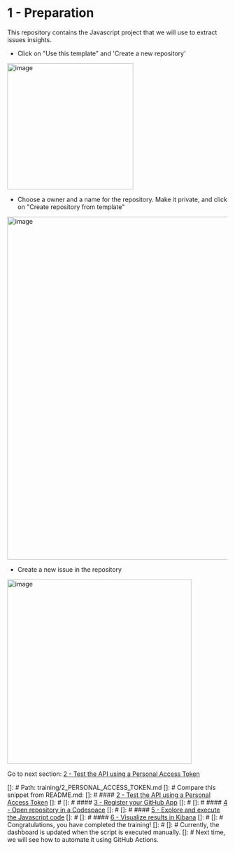 # 1 - Preparation

This repository contains the Javascript project that we will use to extract issues insights.

* Click on "Use this template" and 'Create a new repository'

<img width="288" alt="image" src="https://user-images.githubusercontent.com/7711190/223540978-da955a31-e6fb-4ba6-b664-81163a02824f.png">

* Choose a owner and a name for the repository. Make it private, and click on "Create repository from template"

<img width="782" alt="image" src="https://user-images.githubusercontent.com/7711190/223541405-51901e8b-0961-4d52-84c5-acf34dd2600c.png">

* Create a new issue in the repository

<img width="421" alt="image" src="https://user-images.githubusercontent.com/7711190/223683488-eedf9783-666f-49d8-b9d5-45135e5036aa.png">

Go to next section: [2 - Test the API using a Personal Access Token](training/2_PERSONAL_ACCESS_TOKEN.md)

[]: # Path: training/2_PERSONAL_ACCESS_TOKEN.md
[]: # Compare this snippet from README.md:
[]: # #### [2 - Test the API using a Personal Access Token](training/2_PERSONAL_ACCESS_TOKEN.md)
[]: # 
[]: # #### [3 - Register your GitHub App](training/3_GITHUB_APP.md)
[]: # 
[]: # #### [4 - Open repository in a Codespace](training/4_CODESPACE.md)
[]: # 
[]: # #### [5 - Explore and execute the Javascript code](training/5_JAVASCRIPT.md)
[]: # 
[]: # #### [6 - Visualize results in Kibana](training/6_KIBANA.md)
[]: # 
[]: # Congratulations, you have completed the training!
[]: # 
[]: # Currently, the dashboard is updated when the script is executed manually.
[]: # Next time, we will see how to automate it using GitHub Actions.